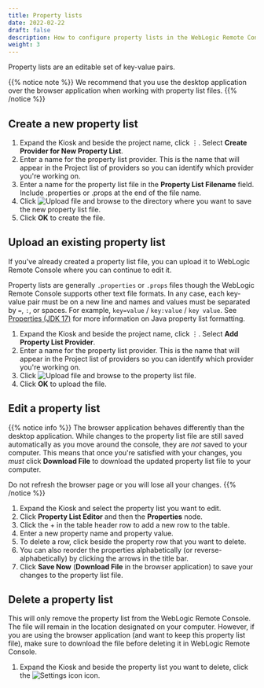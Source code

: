 ```yaml
---
title: Property lists
date: 2022-02-22
draft: false
description: How to configure property lists in the WebLogic Remote Console
weight: 3
---
```


Property lists are an editable set of key-value pairs.

{{% notice note %}}
We recommend that you use the desktop application over the browser application when working with property list files.
{{% /notice %}}

## Create a new property list

1. Expand the Kiosk and beside the project name, click &#x022EE;. Select **Create Provider for New Property List**.
1. Enter a name for the property list provider. This is the name that will appear in the Project list of providers so you can identify which provider you're working on.
1. Enter a name for the property list file in the **Property List Filename** field. Include .properties or .props at the end of the file name.
1. Click ![Upload file](/weblogic-remote-console/images/icons/choose-directory-icon-blk_24x24.png) and browse to the directory where you want to save the new property list file.
1. Click **OK** to create the file.

## Upload an existing property list

If you've already created a property list file, you can upload it to WebLogic Remote Console where you can continue to edit it.

Property lists are generally `.properties`  or `.props` files though the WebLogic Remote Console supports other text file formats. In any case, each key-value pair must be on a new line and names and values must be separated by `=`, `:`, or spaces. For example, `key=value` / `key:value` / `key value`. See [Properties (JDK 17)](https://docs.oracle.com/en/java/javase/17/docs/api/java.base/java/util/Properties.html#load(java.io.Reader)) for more information on Java property list formatting.

1. Expand the Kiosk and beside the project name, click &#x022EE;. Select **Add Property List Provider**.
1. Enter a name for the property list provider. This is the name that will appear in the Project list of providers so you can identify which provider you're working on.
1. Click ![Upload file](/weblogic-remote-console/images/icons/choose-file-icon-blk_24x24.png) and browse to the property list file.
1. Click **OK** to upload the file.

## Edit a property list

{{% notice info %}}
The browser application behaves differently than the desktop application. While changes to the property list file are still saved automatically as you move around the console, they are *not* saved to your computer. This means that once you're satisfied with your changes, you *must* click **Download File** to download the updated property list file to your computer.

Do not refresh the browser page or you will lose all your changes.
{{% /notice %}}

1. Expand the Kiosk and select the property list you want to edit.
1. Click **Property List Editor** and then the **Properties** node.
1. Click the + in the table header row to add a new row to the table.
1. Enter a new property name and property value.
1. To delete a row, click  beside the property row that you want to delete.
1. You can also reorder the properties alphabetically (or reverse-alphabetically) by clicking the arrows in the title bar.
1. Click **Save Now** (**Download File** in the browser application) to save your changes to the property list file.


## Delete a property list

This will only remove the property list from the WebLogic Remote Console. The file will remain in the location designated on your computer. However, if you are using the browser application (and want to keep this property list file), make sure to download the file before deleting it in WebLogic Remote Console.

1. Expand the Kiosk and beside the property list you want to delete, click the ![Settings icon](/weblogic-remote-console/images/icons/data-providers-delete-icon-brn_24x24.png) icon.